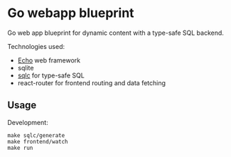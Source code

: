 # Go webapp blueprint

Go web app blueprint for dynamic content with a type-safe SQL backend.

Technologies used:
* [Echo](https://echo.labstack.com/) web framework
* sqlite
* [sqlc](https://sqlc.dev/) for type-safe SQL
* react-router for frontend routing and data fetching

## Usage

Development:

```
make sqlc/generate
make frontend/watch
make run
```
